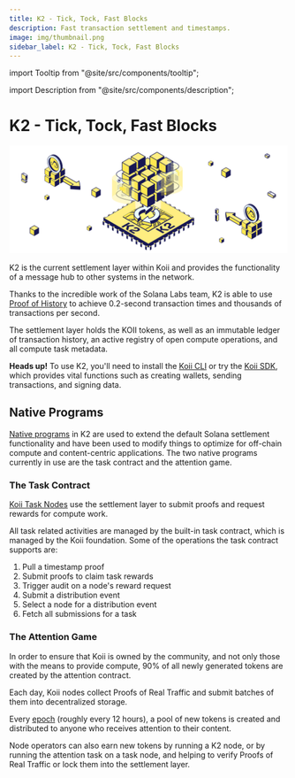 ```yaml
---
title: K2 - Tick, Tock, Fast Blocks
description: Fast transaction settlement and timestamps.
image: img/thumbnail.png
sidebar_label: K2 - Tick, Tock, Fast Blocks
---
```


import Tooltip from "@site/src/components/tooltip";

import Description from "@site/src/components/description";

# K2 - Tick, Tock, Fast Blocks

![K2](./img/K2%20-%20Tick%2C%20Tock%2C%20Fast%20Blocks.svg)

<Description
  text="Fast transaction settlement and timestamps."
/>

K2 is the current settlement layer within Koii and provides the functionality of a message hub to other systems in the network.

Thanks to the incredible work of the Solana Labs team, K2 is able to use [Proof of History](https://tokens-economy.gitbook.io/consensus/chain-based-proof-of-capacity-space/proof-of-history) to achieve 0.2-second transaction times and thousands of transactions per second.&#x20;

The settlement layer holds the KOII tokens, as well as an immutable ledger of transaction history, an active registry of open compute operations, and all compute task metadata.

**Heads up!** To use K2, you'll need to install the [Koii CLI](/develop/category/koii-command-line-tool) or try the [Koii SDK](/develop/koii-software-toolkit-sdk/what-is-the-koii-sdk), which provides vital functions such as creating wallets, sending transactions, and signing data.

## Native Programs

[Native programs](https://docs.solana.com/developing/runtime-facilities/programs) in K2 are used to extend the default Solana settlement functionality and have been used to modify things to optimize for off-chain compute and content-centric applications. The two native programs currently in use are the task contract and the attention game.

### The Task Contract

[Koii Task Nodes](/quickstart/command-line-tool/task-node-cli) use the settlement layer to submit proofs and request rewards for compute work.

All task related activities are managed by the built-in task contract, which is managed by the Koii foundation. Some of the operations the task contract supports are:

1. Pull a timestamp proof&#x20;
2. Submit proofs to claim task rewards
3. Trigger audit on a node's reward request
4. Submit a distribution event
5. Select a node for a distribution event
6. Fetch all submissions for a task

### The Attention Game

In order to ensure that Koii is owned by the community, and not only those with the means to provide compute, 90% of all newly generated tokens are created by the attention contract.

Each day, Koii nodes collect Proofs of Real Traffic and submit batches of them into decentralized storage.

Every [epoch](https://docs.solana.com/terminology#epoch) (roughly every 12 hours), a pool of new tokens is created and distributed to anyone who receives attention to their content. 

Node operators can also earn new tokens by running a K2 node, or by running the attention task on a task node, and helping to verify Proofs of Real Traffic or lock them into the settlement layer.
